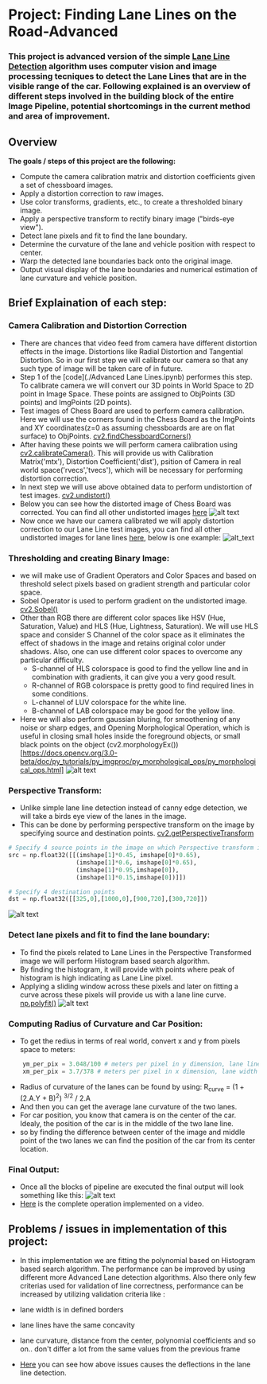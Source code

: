 # **Project: Finding Lane Lines on the Road-Advanced** 
### This project is advanced version of the simple [Lane Line Detection](___) algorithm uses computer vision and image processing tecniques to detect the Lane Lines that are in the visible range of the car. Following explained is an overview of different steps involved in the building block of the entire Image Pipeline, potential shortcomings in the current method and area of improvement.

## Overview
**The goals / steps of this project are the following:**

- Compute the camera calibration matrix and distortion coefficients given a set of chessboard images.
- Apply a distortion correction to raw images.
- Use color transforms, gradients, etc., to create a thresholded binary image.
- Apply a perspective transform to rectify binary image ("birds-eye view").
- Detect lane pixels and fit to find the lane boundary.
- Determine the curvature of the lane and vehicle position with respect to center.
- Warp the detected lane boundaries back onto the original image.
- Output visual display of the lane boundaries and numerical estimation of lane curvature and vehicle position.

[//]: # (Image References)

[image1]: ./camera_cal/undistorted/cal1.jpg
[image2]: ./test_outputs/undistorted_test6.jpg
[image3]: ./test_outputs/thresholded_image_test6.jpg
[image4]: ./test_outputs/warped_image_test3.jpg
[image5]: ./test_outputs/polyfitted.png
[image6]: ./test_outputs/final_image_test3.jpg

## Brief Explaination of each step:

### Camera Calibration and Distortion Correction

- There are chances that video feed from camera have different distortion effects in the image. Distortions like Radial Distortion and Tangential Distortion. So in our first step we will calibrate our camera so that any such type of image will be taken care of in future.
- Step 1 of the [code](./Advanced Lane Lines.ipynb) performes this step. To calibrate camera we will convert our 3D points in World Space to 2D point in Image Space. These points are assigned to ObjPoints (3D points) and ImgPoints (2D points). 
- Test images of Chess Board are used to perform camera calibration. Here we will use the corners found in the Chess Board as the ImgPoints and XY coordinates(z=0 as assuming chessboards are are on flat surface) to ObjPoints. [cv2.findChessboardCorners()](https://docs.opencv.org/2.4/modules/calib3d/doc/camera_calibration_and_3d_reconstruction.html)
- After having these points we will perform camera calibration using [cv2.calibrateCamera()](https://docs.opencv.org/2.4/modules/calib3d/doc/camera_calibration_and_3d_reconstruction.html). This will provide us with Calibration Matrix('mtx'), Distortion Coefficient('dist'), psition of Camera in real world space('rvecs','tvecs'), which will be necessary for performing distortion correction.
- In next step we will use above obtained data to perform undistortion of test images. [cv2.undistort()](https://docs.opencv.org/2.4/modules/imgproc/doc/geometric_transformations.html)
- Below you can see how the distorted image of Chess Board was corrected. You can find all other undistorted images [here](./camera_cal/undistorted)
![alt text][image1]
- Now once we have our camera calibrated we will apply distortion correction to our Lane Line test images, you can find all other undistorted images for lane lines [here](./test_outputs), below is one example:
![alt_text][image2]

### Thresholding and creating Binary Image:
- we will make use of Gradient Operators and Color Spaces and based on threshold select pixels based on gradient strength and particular color space.
- Sobel Operator is used to perform gradient on the undistorted image. [cv2.Sobel()](https://docs.opencv.org/2.4/doc/tutorials/imgproc/imgtrans/sobel_derivatives/sobel_derivatives.html)
- Other than RGB there are different color spaces like HSV (Hue, Saturation, Value) and HLS (Hue, Lightness, Saturation). We will use HLS space and consider S Channel of the color space as it eliminates the effect of shadows in the image and retains original color under shadows. Also, one can use different color spaces to overcome any particular difficulty.
    - S-channel of HLS colorspace is good to find the yellow line and in combination with gradients, it can give you a very good result.
    - R-channel of RGB colorspace is pretty good to find required lines in some conditions.
    - L-channel of LUV colorspace for the white line.
    - B-channel of LAB colorspace may be good for the yellow line.
- Here we will also perform gaussian bluring, for smoothening of any noise or sharp edges, and Opening Morphological Operation, which is useful in closing small holes inside the foreground objects, or small black points on the object (cv2.morphologyEx())[https://docs.opencv.org/3.0-beta/doc/py_tutorials/py_imgproc/py_morphological_ops/py_morphological_ops.html]
![alt text][image3]

### Perspective Transform:
- Unlike simple lane line detection instead of canny edge detection, we will take a birds eye view of the lanes in the image.
- This can be done by performing perspective transform on the image by specifying source and destination points. [cv2.getPerspectiveTransform](https://docs.opencv.org/3.0-beta/doc/py_tutorials/py_imgproc/py_geometric_transformations/py_geometric_transformations.html)
```python
# Specify 4 source points in the image on which Perspective transform is to be performed
src = np.float32([[(imshape[1]*0.45, imshape[0]*0.65),
                   (imshape[1]*0.6, imshape[0]*0.65),
                   (imshape[1]*0.95,imshape[0]),
                   (imshape[1]*0.15,imshape[0])]])

# Specify 4 destination points
dst = np.float32([[325,0],[1000,0],[900,720],[300,720]])

```
![alt text][image4]

###  Detect lane pixels and fit to find the lane boundary:
- To find the pixels related to Lane Lines in the Perspective Transformed image we will perform Histogram based search algorithm.
- By finding the histogram, it will provide with points where peak of histogram is high indicating as Lane Line pixel.
- Applying a sliding window across these pixels and later on fitting a curve across these pixels will provide us with a lane line curve. [np.polyfit()](https://docs.scipy.org/doc/numpy-1.15.0/reference/generated/numpy.polyfit.html)
![alt text][image5]

### Computing Radius of Curvature and Car Position:
- To get the redius in terms of real world, convert x and y from pixels space to meters:
```python
    ym_per_pix = 3.048/100 # meters per pixel in y dimension, lane line is 10 ft = 3.048 meters
    xm_per_pix = 3.7/378 # meters per pixel in x dimension, lane width is 12 ft = 3.7 meters
```
- Radius of curvature of the lanes can be found by using:
R<sub>curve</sub> = (1 + (2.A.Y + B)<sup>2</sup>) <sup>3/2</sup> / 2.A
- And then you can get the average lane curvature of the two lanes.
- For car position, you know that camera is on the center of the car. Idealy, the position of the car is in the middle of the two lane line.
- so by finding the difference between center of the image and middle point of the two lanes we can find the position of the car from its center location.

### Final Output:
- Once all the blocks of pipeline are executed the final output will look something like this:
![alt text][image6]
- [Here](./project_video_output.mp4) is the complete operation implemented on a video.

## Problems / issues in implementation of this project:
- In this implementation we are fitting the polynomial based on Histogram based search algorithm. The performance can be improved by using different more Advanced Lane detection algorithms. Also there only few criterias used for validation of line correctness, performance can be increased by utilizing validation criteria like :
- lane width is in defined borders
- lane lines have the same concavity
- lane curvature, distance from the center, polynomial coefficients and so on.. don't differ a lot from the same values from the previous frame

- [Here](./challeneg_video_output.mp4) you can see how above issues causes the deflections in the lane line detection.